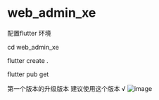 # web_admin_xe

配置flutter 环境


cd web_admin_xe

flutter create . 

flutter pub get




第一个版本的升级版本 建议使用这个版本 √
![image](https://github.com/msfm2018/web_admin2/blob/v1.2/i1.png)
